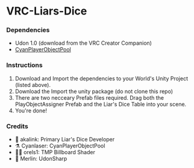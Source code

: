 # VRC-Liars-Dice

### Dependencies
- Udon 1.0 (download from the VRC Creator Companion)
- [CyanPlayerObjectPool](https://github.com/CyanLaser/CyanPlayerObjectPool)

### Instructions
1. Download and Import the dependencies to your World's Unity Project (listed above).
2. Download the Import the unity package (do not clone this repo)
3. There are two necceary Prefab files required. Drag both the PlayObjectAssigner Prefab and the Liar's Dice Table into your scene.
4. You're done!


### Credits
- 🦎 akalink: Primary Liar's Dice Developer
- ⚗️ Cyanlaser: CyanPlayerObjectPool
- 🧝‍♀️ orels1: TMP Billboard Shader
- 🧙 Merlin: UdonSharp